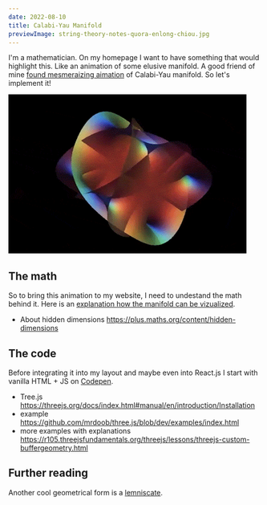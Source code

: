 ```yaml
---
date: 2022-08-10
title: Calabi-Yau Manifold
previewImage: string-theory-notes-quora-enlong-chiou.jpg
---
```


I'm a mathematician. On my homepage I want to have something that would highlight this. Like an animation of some elusive manifold. A good friend of mine [found mesmeraizing aimation](https://www.reddit.com/r/DMT/comments/evy01l/have_you_seen_this_its_a_calabiyau_manifold/) of Calabi-Yau manifold. So let's implement it!

![mesmeraizing aimation of Calabi-Yau manifold](./calabi-yau-manifold.gif)

## The math


So to bring this animation to my website, I need to undestand the math behind it. Here is an [explanation how the manifold can be vizualized](https://analyticphysics.com/Higher%20Dimensions/Visualizing%20Calabi-Yau%20Manifolds.htm).

- About hidden dimensions https://plus.maths.org/content/hidden-dimensions

## The code

Before integrating it into my layout and maybe even into React.js I start with vanilla HTML + JS on [Codepen](https://codepen.io/mikolasan/pen/WNzKEZO?editors=1111). 

- Tree.js https://threejs.org/docs/index.html#manual/en/introduction/Installation
- example https://github.com/mrdoob/three.js/blob/dev/examples/index.html
- more examples with explanations https://r105.threejsfundamentals.org/threejs/lessons/threejs-custom-buffergeometry.html


## Further reading

Another cool geometrical form is a [lemniscate](https://mathworld.wolfram.com/Lemniscate.html).